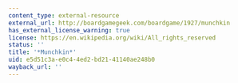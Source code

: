 ```yaml
---
content_type: external-resource
external_url: http://boardgamegeek.com/boardgame/1927/munchkin
has_external_license_warning: true
license: https://en.wikipedia.org/wiki/All_rights_reserved
status: ''
title: '*Munchkin*'
uid: e5d51c3a-e0c4-4ed2-bd21-41140ae248b0
wayback_url: ''
---
```

